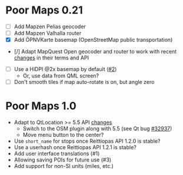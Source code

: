 Poor Maps 0.21
==============

* [ ] Add Mapzen Pelias geocoder
* [ ] Add Mapzen Valhalla router
* [X] Add ÖPNVKarte basemap (OpenStreetMap public transportation)
* [/] Adapt MapQuest Open geocoder and router to work with
      recent [changes][0.21a] in their terms and API
* [ ] Use a HiDPI @2x basemap by default ([#2][])
    - Or, use data from QML screen?
* [ ] Don't smooth tiles if map auto-rotate is on, but angle zero

[0.21a]: http://devblog.mapquest.com/2015/08/17/mapquest-free-open-license-updates-and-changes/
[#2]: https://github.com/otsaloma/poor-maps/issues/2

Poor Maps 1.0
=============

* Adapt to QtLocation >= 5.5 API
  [changes](http://doc.qt.io/qt-5/qtlocation-changes.html)
    - Switch to the OSM plugin along with 5.5
      (see Qt bug [#32937](http://bugreports.qt.io/browse/QTBUG-32937))
    - Move menu button to the center?
* Use `short_name` for stops once Reittiopas API 1.2.0 is stable?
* Use a userhash once Reittiopas API 1.2.1 is stable?
* Add user interface translations (#1)
* Allowing saving POIs for future use (#3)
* Add support for non-SI units (miles, etc.)
